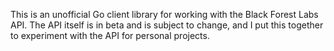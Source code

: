This is an unofficial Go client library for working with the Black Forest Labs API. The API itself is in beta and is subject to change, and I put this together to experiment with the API for personal projects.
